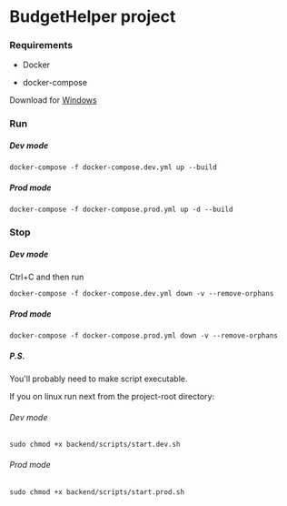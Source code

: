 # BudgetHelper project

### Requirements

- Docker

- docker-compose

Download for [Windows](https://hub.docker.com/editions/community/docker-ce-desktop-windows)

### Run

##### Dev mode

```shell script
docker-compose -f docker-compose.dev.yml up --build
```

##### Prod mode

```shell script
docker-compose -f docker-compose.prod.yml up -d --build
```

### Stop

##### Dev mode

Ctrl+C and then run 

```shell script
docker-compose -f docker-compose.dev.yml down -v --remove-orphans
```

##### Prod mode

```shell script
docker-compose -f docker-compose.prod.yml down -v --remove-orphans
```

##### P.S.

You'll probably need to make script executable.

If you on linux run next from the project-root directory:

###### Dev mode

```shell script
sudo chmod +x backend/scripts/start.dev.sh
```

###### Prod mode

```shell script
sudo chmod +x backend/scripts/start.prod.sh
```
